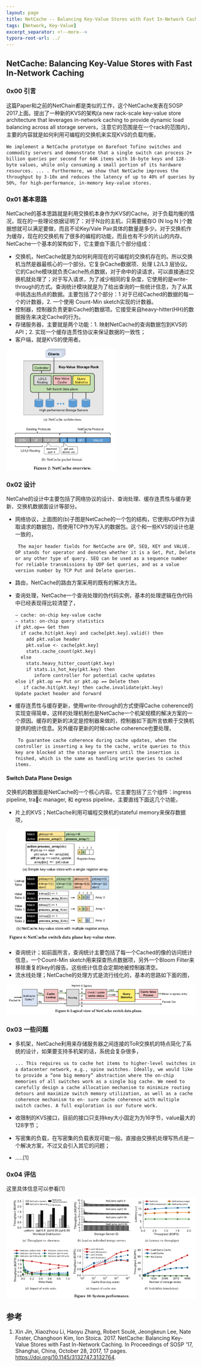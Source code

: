```yaml
---
layout: page
title: NetCache -- Balancing Key-Value Stores with Fast In-Network Caching
tags: [Network, Key-Value]
excerpt_separator: <!--more-->
typora-root-url: ../
---
```


## NetCache: Balancing Key-Value Stores with Fast In-Network Caching

### 0x00 引言

  这篇Paper和之前的NetChain都是类似的工作，这个NetCache发表在SOSP 2017上面。提出了一种新的KVS的架构(a new rack-scale key-value store architecture that leverages in-network caching to provide dynamic load balancing across all storage servers，注意它的范围是在一个rack的范围内)，主要的内容就是如何利用可编程的交换机来实现KVS的负载均衡，

```
We implement a NetCache prototype on Barefoot Tofino switches and commodity servers and demonstrate that a single switch can process 2+ billion queries per second for 64K items with 16-byte keys and 128-byte values, while only consuming a small portion of its hardware resources. ... . Furthermore, we show that NetCache improves the throughput by 3-10x and reduces the latency of up to 40% of queries by 50%, for high-performance, in-memory key-value stores.
```

### 0x01 基本思路

 NetCache的基本思路就是利用交换机本身作为KVS的Cache。对于负载均衡的情况，现在的一些理论依据证明了：对于N台的主机，只需要缓存O (N log N )个数据想就可以满足要做，而且不论Key/Vale Pair具体的数量是多少。对于交换机作为缓存，现在的交换机有了很多的编程的功能，而且也有不少的片山的内存。NetCache一个基本的架构如下，它主要由下面几个部分组成：

* 交换机，NetCache就是为如何利用现在的可编程的交换机存在的。所以交换机当然是器最核心的一个部分。它复杂Cache数据项、处理 L2/L3 层协议。它的Cache模块就负责Cache热点数据，对于命中的读请求，可以直接通过交换机就处理了；对于写入请求，为了减少相同的复杂度，它使用的是write-through的方式。查询统计模块就是为了给出查询的一些统计信息，为了从其中挑选出热点的数据。主要包括了2个部分：1 对于已经Cached的数据的每一个的计数器，2. 一个使用 Count-Min sketch实现的计数器。
* 控制器，控制器负责更新Cache的数据项。它接受来自heavy-hitter(HH)的数据报告来决定Cache的行为。
* 存储服务器，主要就是两个功能：1. 映射NetCache的查询数据包到KVS的API；2. 实现一个缓存连贯性协议来保证数据的一致性；
* 客户端，就是KVS的使用者。

<img src="/assets/img/netcache-arch.png" alt="netcache-arch" style="zoom:67%;" />

### 0x02 设计

 NetCahe的设计中主要包括了网络协议的设计、查询处理、缓存连贯性与缓存更新、交换机数据面设计等部分。

* 网络协议，上面图的(b)子图是NetCache的一个包的结构，它使用UDP作为读取请求的数据包，而使用TCP作为写入的数据包。这个和一些KVS的设计也是一致的，

  ```
   The major header fields for NetCache are OP, SEQ, KEY and VALUE. OP stands for operator and denotes whether it is a Get, Put, Delete or any other type of query. SEQ can be used as a sequence number for reliable transmissions by UDP Get queries, and as a value version number by TCP Put and Delete queries.
  ```

* 路由，NetCache的路由方案采用的既有的解决方法。

* 查询处理，NetCache一个查询处理的伪代码实例，基本的处理逻辑在伪代码中已经表现得比较清楚了，

  ```
  – cache: on-chip key-value cache
  – stats: on-chip query statistics 
  if pkt.op== Get then
    if cache.hit(pkt.key) and cache[pkt.key].valid() then 
      add pkt.value header
      pkt.value <- cache[pkt.key] 
      stats.cache_count(pkt.key)
    else
      stats.heavy_hitter_count(pkt.key) 
      if stats.is_hot_key(pkt.key) then
         inform controller for potential cache updates 
  else if pkt.op == Put or pkt.op == Delete then
     if cache.hit(pkt.key) then cache.invalidate(pkt.key)
  Update packet header and forward
  ```

* 缓存连贯性与缓存更新，使用write-through的方式使得Cache coherence的实现变得简单，这样的处理机制也是NetCache一个机架规模的解决方案的一个原因。缓存的更新的决定是控制器来做的，控制器如下面所言依赖于交换机提供的统计信息。另外缓存更新的时候cache coherence也要处理，

  ```
   To guarantee cache coherence during cache updates, when the controller is inserting a key to the cache, write queries to this key are blocked at the storage servers until the insertion is fnished, which is the same as handling write queries to cached items. 
  ```

#### Switch Data Plane Design

交换机的数据面是NetCache的一个核心内容。它主要包括了三个组件：ingress pipeline, tra￿c manager, 和 egress pipeline，主要直线下面这几个功能，

* 片上的KVS；NetCache利用可编程交换机的stateful memory来保存数据项，

<img src="/assets/img/netcache-dataplane.png" alt="netcache-dataplane" style="zoom:67%;" />

* 查询统计；如前面所言，查询统计主要包括了每一个Cached的像的访问统计信息，一个Count-Min sketch用来探查热点数据项，另外一个Bloom Filter来移除重复的key的报告。这些统计信息会定期地被控制器清空。
* 流水线处理；NetCache的处理方式是流行线化的，基本的思路如下面的图，

<img src="/assets/img/netcache-logical.png" alt="netcache-logical" style="zoom:67%;" />

### 0x03 一些问题

* 多机架，NetCache利用来存储服务器之间连接的ToR交换机的特点简化了系统的设计，如果要支持多机架的话，系统会复杂很多，

  ```
  ... This requires us to cache hot items to higher-level switches in a datacenter network, e.g., spine switches. Ideally, we would like to provide a “one big memory” abstraction where the on-chip memories of all switches work as a single big cache. We need to carefully design a cache allocation mechanism to minimize routing detours and maximize switch memory utilization, as well as a cache coherence mechanism to en- sure cache coherence with multiple switch caches. A full exploration is our future work.
  ```

* 收限制的KVS接口，目前的接口只支持key大小固定为为16字节，value最大的128字节；

* 写密集的负载，在写密集的负载表现可能一般。直接由交换机处理写热点是一个解决方案，不过又会引入其它的问题；

* .....[1]

### 0x04 评估

 这里具体信息可以参看[1]

<img src="/assets/img/netcache-perf.png" alt="netcache-perf" style="zoom: 67%;" />

## 参考

1. Xin Jin, Xiaozhou Li, Haoyu Zhang, Robert Soulé, Jeongkeun Lee, Nate Foster, Changhoon Kim, Ion Stoica. 2017. NetCache: Balancing Key-Value Stores with Fast In-Network Caching. In Proceedings of SOSP ’17, Shanghai, China, October 28, 2017, 17 pages. https://doi.org/10.1145/3132747.3132764.